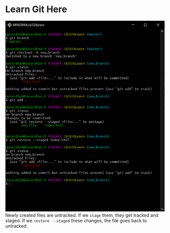 # Learn Git Here

![Newly created files are untracked](image.png) <br/>
Newly created files are untracked. If we `stage` them, they get tracked and staged. If we `restore --staged` these changes, the file goes back to untracked.

